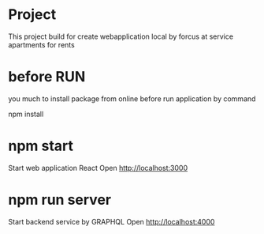 # Project
 This project build for create webapplication local by
 forcus at service apartments for rents 
# before RUN
  you much to install package from online before run application by command 

  npm install 

# npm start 
 Start web application React  Open [http://localhost:3000](http://localhost:3000)
# npm run server 
Start backend service by GRAPHQL
Open [http://localhost:4000](http://localhost:4000)